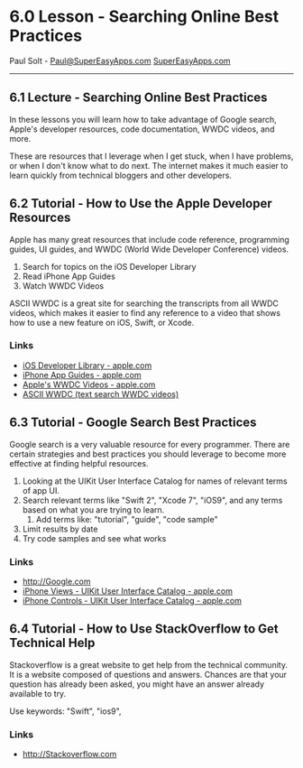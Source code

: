 
# 6.0 Lesson - Searching Online Best Practices #

Paul Solt - [Paul@SuperEasyApps.com](mailto:Paul@SuperEasyApps.com)
[SuperEasyApps.com](http://SuperEasyApps.com)

-----

## 6.1 Lecture - Searching Online Best Practices ##

In these lessons you will learn how to take advantage of Google search, Apple's developer resources, code documentation, WWDC videos, and more. 

These are resources that I leverage when I get stuck, when I have problems, or when I don't know what to do next. The internet makes it much easier to learn quickly from technical bloggers and other developers.


## 6.2 Tutorial - How to Use the Apple Developer Resources ##

Apple has many great resources that include code reference, programming guides, UI guides, and WWDC (World Wide Developer Conference) videos.

1. Search for topics on the iOS Developer Library
2. Read iPhone App Guides
3. Watch WWDC Videos

ASCII WWDC is a great site for searching the transcripts from all WWDC videos, which makes it easier to find any reference to a video that shows how to use a new feature on iOS, Swift, or Xcode.



### Links ###

* [iOS Developer Library - apple.com](https://developer.apple.com/library/ios/navigation/)
* [iPhone App Guides - apple.com](https://developer.apple.com/library/ios/navigation/#section=Resource%20Types&topic=Guides)
* [Apple's WWDC Videos - apple.com](https://developer.apple.com/videos/)
* [ASCII WWDC (text search WWDC videos)](http://asciiwwdc.com)


## 6.3 Tutorial - Google Search Best Practices ##

Google search is a very valuable resource for every programmer. There are certain strategies and best practices you should leverage to become more effective at finding helpful resources.

1. Looking at the UIKit User Interface Catalog for names of relevant terms of app UI.
2. Search relevant terms like "Swift 2", "Xcode 7", "iOS9", and any terms based on what you are trying to learn.
	1. Add terms like: "tutorial", "guide", "code sample"
3. Limit results by date
4. Try code samples and see what works


### Links ###

* <http://Google.com>
* [iPhone Views - UIKit User Interface Catalog - apple.com](https://developer.apple.com/library/ios/documentation/UserExperience/Conceptual/UIKitUICatalog/index.html#//apple_ref/doc/uid/TP40012857-UIView-SW1)
* [iPhone Controls - UIKit User Interface Catalog - apple.com](https://developer.apple.com/library/ios/documentation/UserExperience/Conceptual/UIKitUICatalog/UIControl.html)


## 6.4 Tutorial - How to Use StackOverflow to Get Technical Help ##

Stackoverflow is a great website to get help from the technical community. It is a website composed of questions and answers. Chances are that your question has already been asked, you might have an answer already available to try.

Use keywords: "Swift", "ios9",

### Links ###

* <http://Stackoverflow.com>